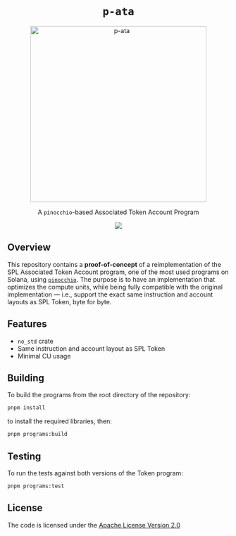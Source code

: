<h1 align="center">
  <code>p-ata</code>
</h1>
<p align="center">
  <img width="400" alt="p-ata" src="https://github.com/user-attachments/assets/ba1c5f0d-db2f-457d-8f7e-e62fd564e5e7" />
</p>
<p align="center">
  A <code>pinocchio</code>-based Associated Token Account Program
</p>

<p align="center">
  <a href="https://github.com/febo/p-token/actions/workflows/main.yml"><img src="https://img.shields.io/github/actions/workflow/status/febo/p-token/main.yml?logo=GitHub" /></a>
</p>

## Overview

This repository contains a **proof-of-concept** of a reimplementation of the SPL Associated Token Account program, one of the most used programs on Solana, using [`pinocchio`](https://github.com/febo/pinocchio). The purpose is to have an implementation that optimizes the compute units, while being fully compatible with the original implementation &mdash; i.e., support the exact same instruction and account layouts as SPL Token, byte for byte.

## Features

- `no_std` crate
- Same instruction and account layout as SPL Token
- Minimal CU usage
<!--

## Status

- [x] Account and Mint
- [x] Instructions
- [x] Basic instruction tests
- [x] Existing SPL Token tests

## Compute Units

| Instruction                | Completed | CU (`p-token`) | CU (`spl-token`) |
| -------------------------- | --------- | -------------- | ---------------- |
| `InitializeMint`           | ✅        | 100            | 2967             |
| `InitializeAccount`        | ✅        | 185            | 4527             |
| `InitializeMultisig`       | ✅        | 204            | 2973             |
| `Transfer`                 | ✅        | 155            | 4645             |
| `Approve`                  | ✅        | 122            | 2904             |
| `Revoke`                   | ✅        | 97             | 2677             |
| `SetAuthority`             | ✅        | 127            | 3167             |
| `MintTo`                   | ✅        | 155            | 4538             |
| `Burn`                     | ✅        | 168            | 4753             |
| `CloseAccount`             | ✅        | 154            | 2916             |
| `FreezeAccount`            | ✅        | 136            | 4265             |
| `ThawAccount`              | ✅        | 136            | 4267             |
| `TransferChecked`          | ✅        | 204            | 6201             |
| `ApproveChecked`           | ✅        | 162            | 4459             |
| `MintToChecked`            | ✅        | 164            | 4546             |
| `BurnChecked`              | ✅        | 169            | 4755             |
| `InitializeAccount2`       | ✅        | 164            | 4388             |
| `SyncNative`               | ✅        |                |                  |
| `InitializeAccount3`       | ✅        | 272            | 4240             |
| `InitializeMultisig2`      | ✅        | 319            | 2826             |
| `InitializeMint2`          | ✅        | 234            | 2827             |
| `GetAccountDataSize`       | ✅        |                |                  |
| `InitializeImmutableOwner` | ✅        |                |                  |
| `AmountToUiAmount`         | ✅        | 503            | 2501             |
| `UiAmountToAmount`         | ✅        | 875            | 3161             |

> Tests were run using Solana `v2.1.0`. -->

## Building

To build the programs from the root directory of the repository:

```bash
pnpm install
```

to install the required libraries, then:

```bash
pnpm programs:build
```

## Testing

To run the tests against both versions of the Token program:

```bash
pnpm programs:test
```

## License

The code is licensed under the [Apache License Version 2.0](LICENSE)
